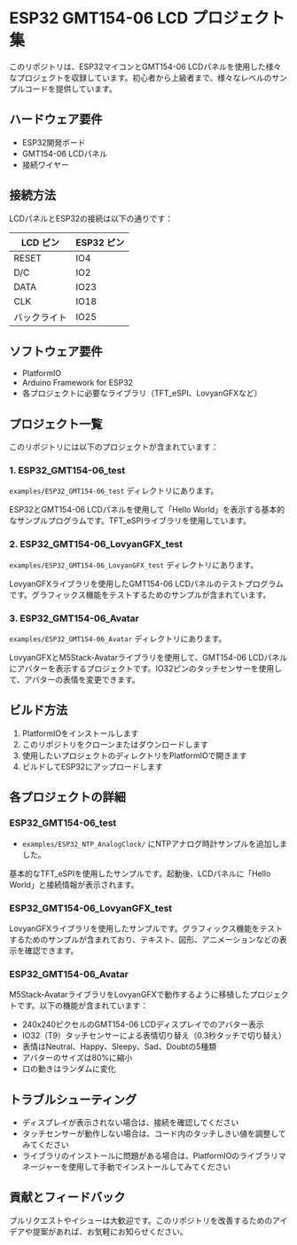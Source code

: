 # ESP32 GMT154-06 LCD プロジェクト集

このリポジトリは、ESP32マイコンとGMT154-06 LCDパネルを使用した様々なプロジェクトを収録しています。初心者から上級者まで、様々なレベルのサンプルコードを提供しています。

## ハードウェア要件

- ESP32開発ボード
- GMT154-06 LCDパネル
- 接続ワイヤー

## 接続方法

LCDパネルとESP32の接続は以下の通りです：

| LCD ピン | ESP32 ピン |
|---------|-----------|
| RESET   | IO4       |
| D/C     | IO2       |
| DATA    | IO23      |
| CLK     | IO18      |
| バックライト | IO25      |

## ソフトウェア要件

- PlatformIO
- Arduino Framework for ESP32
- 各プロジェクトに必要なライブラリ（TFT_eSPI、LovyanGFXなど）

## プロジェクト一覧

このリポジトリには以下のプロジェクトが含まれています：

### 1. ESP32_GMT154-06_test

`examples/ESP32_GMT154-06_test` ディレクトリにあります。

ESP32とGMT154-06 LCDパネルを使用して「Hello World」を表示する基本的なサンプルプログラムです。TFT_eSPIライブラリを使用しています。

### 2. ESP32_GMT154-06_LovyanGFX_test

`examples/ESP32_GMT154-06_LovyanGFX_test` ディレクトリにあります。

LovyanGFXライブラリを使用したGMT154-06 LCDパネルのテストプログラムです。グラフィックス機能をテストするためのサンプルが含まれています。

### 3. ESP32_GMT154-06_Avatar

`examples/ESP32_GMT154-06_Avatar` ディレクトリにあります。

LovyanGFXとM5Stack-Avatarライブラリを使用して、GMT154-06 LCDパネルにアバターを表示するプロジェクトです。IO32ピンのタッチセンサーを使用して、アバターの表情を変更できます。

## ビルド方法

1. PlatformIOをインストールします
2. このリポジトリをクローンまたはダウンロードします
3. 使用したいプロジェクトのディレクトリをPlatformIOで開きます
4. ビルドしてESP32にアップロードします

## 各プロジェクトの詳細

### ESP32_GMT154-06_test

- `examples/ESP32_NTP_AnalogClock/` にNTPアナログ時計サンプルを追加しました。

基本的なTFT_eSPIを使用したサンプルです。起動後、LCDパネルに「Hello World」と接続情報が表示されます。

### ESP32_GMT154-06_LovyanGFX_test

LovyanGFXライブラリを使用したサンプルです。グラフィックス機能をテストするためのサンプルが含まれており、テキスト、図形、アニメーションなどの表示を確認できます。

### ESP32_GMT154-06_Avatar

M5Stack-AvatarライブラリをLovyanGFXで動作するように移植したプロジェクトです。以下の機能が含まれています：

- 240x240ピクセルのGMT154-06 LCDディスプレイでのアバター表示
- IO32（T9）タッチセンサーによる表情切り替え（0.3秒タッチで切り替え）
- 表情はNeutral、Happy、Sleepy、Sad、Doubtの5種類
- アバターのサイズは80%に縮小
- 口の動きはランダムに変化

## トラブルシューティング

- ディスプレイが表示されない場合は、接続を確認してください
- タッチセンサーが動作しない場合は、コード内のタッチしきい値を調整してみてください
- ライブラリのインストールに問題がある場合は、PlatformIOのライブラリマネージャーを使用して手動でインストールしてみてください

## 貢献とフィードバック

プルリクエストやイシューは大歓迎です。このリポジトリを改善するためのアイデアや提案があれば、お気軽にお知らせください。
